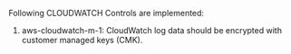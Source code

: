 Following CLOUDWATCH Controls are implemented:

1. aws-cloudwatch-m-1: CloudWatch log data should be encrypted with customer managed keys (CMK).